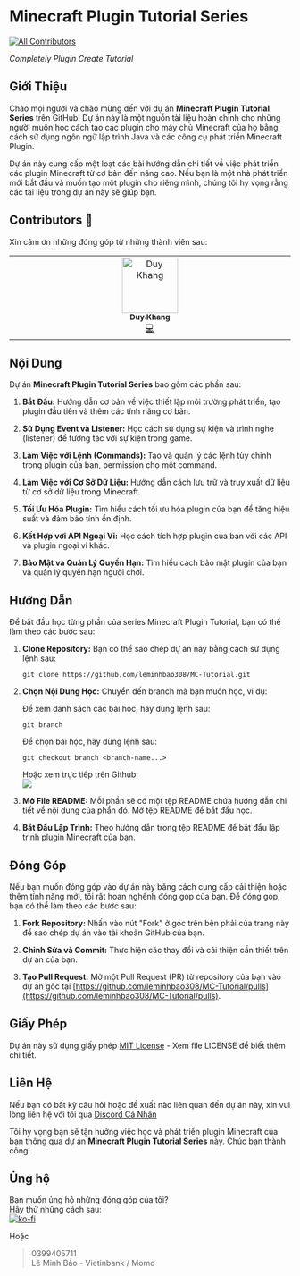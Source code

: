 # Minecraft Plugin Tutorial Series
<!-- ALL-CONTRIBUTORS-BADGE:START - Do not remove or modify this section -->
[![All Contributors](https://img.shields.io/badge/all_contributors-1-orange.svg?style=flat-square)](#contributors-)
<!-- ALL-CONTRIBUTORS-BADGE:END -->

*Completely Plugin Create Tutorial*

## Giới Thiệu

Chào mọi người và chào mừng đến với dự án **Minecraft Plugin Tutorial Series** trên GitHub! Dự án này là một nguồn tài liệu hoàn chỉnh cho những người muốn học cách tạo các plugin cho máy chủ Minecraft của họ bằng cách sử dụng ngôn ngữ lập trình Java và các công cụ phát triển Minecraft Plugin.

Dự án này cung cấp một loạt các bài hướng dẫn chi tiết về việc phát triển các plugin Minecraft từ cơ bản đến nâng cao. Nếu bạn là một nhà phát triển mới bắt đầu và muốn tạo một plugin cho riêng mình, chúng tôi hy vọng rằng các tài liệu trong dự án này sẽ giúp bạn.

## Contributors 🌟

Xin cảm ơn những đóng góp từ những thành viên sau:
<!-- ALL-CONTRIBUTORS-LIST:START - Do not remove or modify this section -->
<!-- prettier-ignore-start -->
<!-- markdownlint-disable -->
<table>
  <tbody>
    <tr>
      <td align="center" valign="top" width="14.28%"><a href="https://github.com/HiImSunny"><img src="https://avatars.githubusercontent.com/u/48017917?v=4?s=100" width="100px;" alt="Duy Khang"/><br /><sub><b>Duy Khang</b></sub></a><br /><a href="https://github.com/leminhbao308/MC-Tutorial/issues?q=assignee%3AHiImSunny" title="Code">💻</a></td>
    </tr>
  </tbody>
</table>

<!-- markdownlint-restore -->
<!-- prettier-ignore-end -->

<!-- ALL-CONTRIBUTORS-LIST:END -->

<!-- ALL-CONTRIBUTORS-LIST:START - Do not remove or modify this section -->
<!-- prettier-ignore-start -->
<!-- markdownlint-disable -->

<!-- markdownlint-restore -->
<!-- prettier-ignore-end -->

<!-- ALL-CONTRIBUTORS-LIST:END -->

## Nội Dung

Dự án **Minecraft Plugin Tutorial Series** bao gồm các phần sau:

1. **Bắt Đầu:** Hướng dẫn cơ bản về việc thiết lập môi trường phát triển, tạo plugin đầu tiên và thêm các tính năng cơ bản.

2. **Sử Dụng Event và Listener:** Học cách sử dụng sự kiện và trình nghe (listener) để tương tác với sự kiện trong game.

3. **Làm Việc với Lệnh (Commands):** Tạo và quản lý các lệnh tùy chỉnh trong plugin của bạn, permission cho một command.

4. **Làm Việc với Cơ Sở Dữ Liệu:** Hướng dẫn cách lưu trữ và truy xuất dữ liệu từ cơ sở dữ liệu trong Minecraft.

5. **Tối Ưu Hóa Plugin:** Tìm hiểu cách tối ưu hóa plugin của bạn để tăng hiệu suất và đảm bảo tính ổn định.

6. **Kết Hợp với API Ngoại Vi:** Học cách tích hợp plugin của bạn với các API và plugin ngoại vi khác.

7. **Bảo Mật và Quản Lý Quyền Hạn:** Tìm hiểu cách bảo mật plugin của bạn và quản lý quyền hạn người chơi.

## Hướng Dẫn

Để bắt đầu học từng phần của series Minecraft Plugin Tutorial, bạn có thể làm theo các bước sau:

1. **Clone Repository:** Bạn có thể sao chép dự án này bằng cách sử dụng lệnh sau:

   ```shell
   git clone https://github.com/leminhbao308/MC-Tutorial.git
   ```

2. **Chọn Nội Dung Học:** Chuyển đến branch mà bạn muốn học, ví dụ:

   Để xem danh sách các bài học, hãy dùng lệnh sau:
   ```shell
   git branch
   ```
   Để chọn bài học, hãy dùng lệnh sau:
   ```shell
   git checkout branch <branch-name...>
   ```
   Hoặc xem trực tiếp trên Github: <br>
   <img src="https://i.imgur.com/DWSu7f0.png">

4. **Mở File README:** Mỗi phần sẽ có một tệp README chứa hướng dẫn chi tiết về nội dung của phần đó. Mở tệp README để bắt đầu học.

5. **Bắt Đầu Lập Trình:** Theo hướng dẫn trong tệp README để bắt đầu lập trình plugin Minecraft của bạn.

## Đóng Góp

Nếu bạn muốn đóng góp vào dự án này bằng cách cung cấp cải thiện hoặc thêm tính năng mới, tôi rất hoan nghênh đóng góp của bạn. Để đóng góp, bạn có thể làm theo các bước sau:

1. **Fork Repository:** Nhấn vào nút "Fork" ở góc trên bên phải của trang này để sao chép dự án vào tài khoản GitHub của bạn.

2. **Chỉnh Sửa và Commit:** Thực hiện các thay đổi và cải thiện cần thiết trên dự án của bạn.

3. **Tạo Pull Request:** Mở một Pull Request (PR) từ repository của bạn vào dự án gốc tại [https://github.com/leminhbao308/MC-Tutorial/pulls](https://github.com/leminhbao308/MC-Tutorial/pulls).

## Giấy Phép

Dự án này sử dụng giấy phép [MIT License](LICENSE) - Xem file LICENSE để biết thêm chi tiết.

## Liên Hệ

Nếu bạn có bất kỳ câu hỏi hoặc đề xuất nào liên quan đến dự án này, xin vui lòng liên hệ với tôi qua [Discord Cá Nhân](https://discord.com/users/873024375685775361)

Tôi hy vọng bạn sẽ tận hưởng việc học và phát triển plugin Minecraft của bạn thông qua dự án **Minecraft Plugin Tutorial Series** này. Chúc bạn thành công!


## Ủng hộ

Bạn muốn ủng hộ những đóng góp của tôi? <br>
Hãy thử những cách sau: <br>
[![ko-fi](https://ko-fi.com/img/githubbutton_sm.svg)](https://ko-fi.com/O4O0PBHBO)

Hoặc

> 0399405711 <br>
> Lê Minh Bảo - Vietinbank / Momo
